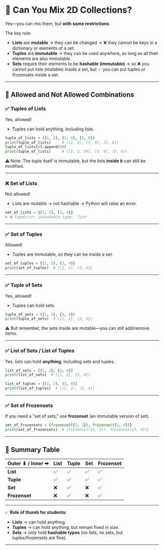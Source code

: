 # 🐍 Can You Mix 2D Collections?

Yes—you can mix them, but **with some restrictions**.

The key rule:

* **Lists** are **mutable** → they can be changed → ❌ they cannot be keys in a dictionary or elements of a set.
* **Tuples** are **immutable** → they can be used anywhere, as long as all their elements are also immutable.
* **Sets** require their elements to be **hashable (immutable)** → so ❌ you cannot put lists (mutable) inside a set, but ✅ you can put tuples or frozensets inside a set.

---

## 🔹 Allowed and Not Allowed Combinations

### ✅ Tuples of Lists

Yes, allowed!

* Tuples can hold anything, including lists.

```python
tuple_of_lists = ([1, 2], [3, 4], [5, 6])
print(tuple_of_lists)     # ([1, 2], [3, 4], [5, 6])
tuple_of_lists[0].append(99)
print(tuple_of_lists)     # ([1, 2, 99], [3, 4], [5, 6])
```

⚠️ Note: The tuple itself is immutable, but the lists **inside it** can still be modified.

---

### ❌ Set of Lists

Not allowed!

* Lists are mutable → not hashable → Python will raise an error.

```python
set_of_lists = {[1, 2], [3, 4]}  
# ❌ TypeError: unhashable type: 'list'
```

---

### ✅ Set of Tuples

Allowed!

* Tuples are immutable, so they can be inside a set.

```python
set_of_tuples = {(1, 2), (3, 4)}
print(set_of_tuples)  # {(1, 2), (3, 4)}
```

---

### ✅ Tuple of Sets

Yes, allowed!

* Tuples can hold sets.

```python
tuple_of_sets = ({1, 2}, {3, 4})
print(tuple_of_sets)  # ({1, 2}, {3, 4})
```

⚠️ But remember, the sets inside are mutable—you can still add/remove items.

---

### ✅ List of Sets / List of Tuples

Yes, lists can hold **anything**, including sets and tuples.

```python
list_of_sets = [{1, 2}, {3, 4}]
print(list_of_sets)  # [{1, 2}, {3, 4}]

list_of_tuples = [(1, 2), (3, 4)]
print(list_of_tuples)  # [(1, 2), (3, 4)]
```

---

### ✅ Set of Frozensets

If you need a "set of sets," use **frozenset** (an immutable version of set).

```python
set_of_frozensets = {frozenset({1, 2}), frozenset({3, 4})}
print(set_of_frozensets)  # {frozenset({1, 2}), frozenset({3, 4})}
```

---

## 🔹 Summary Table

| Outer ⬇ / Inner ➡ | List | Tuple | Set | Frozenset |
| ----------------- | ---- | ----- | --- | --------- |
| **List**          | ✅    | ✅     | ✅   | ✅         |
| **Tuple**         | ✅    | ✅     | ✅   | ✅         |
| **Set**           | ❌    | ✅     | ❌   | ✅         |
| **Frozenset**     | ❌    | ✅     | ❌   | ✅         |

---

✅ **Rule of thumb for students:**

* **Lists** → can hold anything.
* **Tuples** → can hold anything, but remain fixed in size.
* **Sets** → only hold **hashable types** (no lists, no sets, but tuples/frozensets are fine).

---